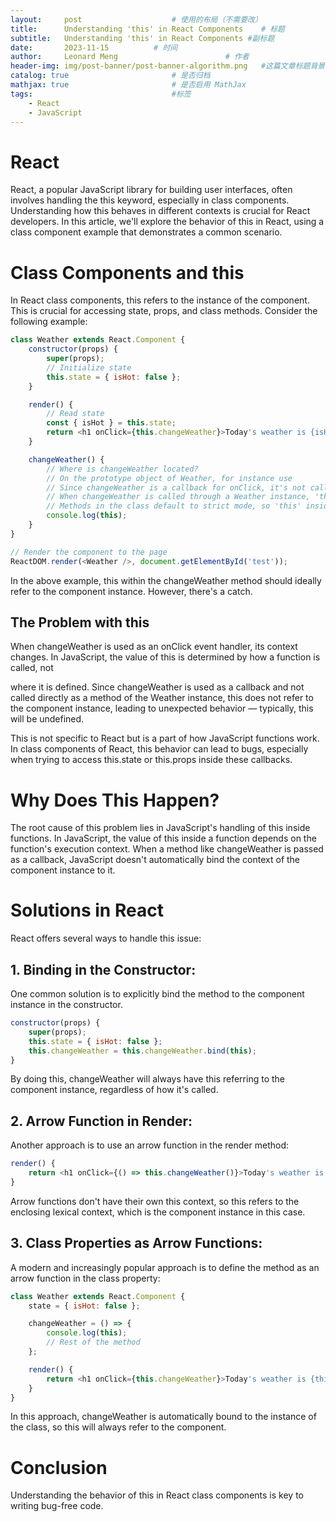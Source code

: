 ```yaml
---
layout:     post   				    # 使用的布局（不需要改）
title:      Understanding 'this' in React Components  	# 标题 
subtitle:   Understanding 'this' in React Components #副标题
date:       2023-11-15			# 时间
author:     Leonard Meng						# 作者
header-img: img/post-banner/post-banner-algorithm.png 	#这篇文章标题背景图片
catalog: true 						# 是否归档
mathjax: true                       # 是否启用 MathJax
tags:								#标签
    - React
    - JavaScript
---
```

# React
React, a popular JavaScript library for building user interfaces, often involves handling the this keyword, especially in class components. Understanding how this behaves in different contexts is crucial for React developers. In this article, we'll explore the behavior of this in React, using a class component example that demonstrates a common scenario.

# Class Components and this
In React class components, this refers to the instance of the component. This is crucial for accessing state, props, and class methods. Consider the following example:

```javascript
class Weather extends React.Component {
    constructor(props) {
        super(props);
        // Initialize state
        this.state = { isHot: false };
    }

    render() {
        // Read state
        const { isHot } = this.state;
        return <h1 onClick={this.changeWeather}>Today's weather is {isHot ? 'hot' : 'cool'}</h1>;
    }

    changeWeather() {
        // Where is changeWeather located?
        // On the prototype object of Weather, for instance use
        // Since changeWeather is a callback for onClick, it's not called through the instance directly
        // When changeWeather is called through a Weather instance, 'this' inside it refers to the Weather instance
        // Methods in the class default to strict mode, so 'this' inside changeWeather is undefined
        console.log(this);
    }
}

// Render the component to the page
ReactDOM.render(<Weather />, document.getElementById('test'));

```

In the above example, this within the changeWeather method should ideally refer to the component instance. However, there's a catch.

## The Problem with this
When changeWeather is used as an onClick event handler, its context changes. In JavaScript, the value of this is determined by how a function is called, not

where it is defined. Since changeWeather is used as a callback and not called directly as a method of the Weather instance, this does not refer to the component instance, leading to unexpected behavior — typically, this will be undefined.

This is not specific to React but is a part of how JavaScript functions work. In class components of React, this behavior can lead to bugs, especially when trying to access this.state or this.props inside these callbacks.

# Why Does This Happen?
The root cause of this problem lies in JavaScript's handling of this inside functions. In JavaScript, the value of this inside a function depends on the function's execution context. When a method like changeWeather is passed as a callback, JavaScript doesn't automatically bind the context of the component instance to it.

# Solutions in React
React offers several ways to handle this issue:

## 1. Binding in the Constructor:

One common solution is to explicitly bind the method to the component instance in the constructor.

```javascript
constructor(props) {
    super(props);
    this.state = { isHot: false };
    this.changeWeather = this.changeWeather.bind(this);
}
```
By doing this, changeWeather will always have this referring to the component instance, regardless of how it's called.

## 2. Arrow Function in Render:

Another approach is to use an arrow function in the render method:

```javascript
render() {
    return <h1 onClick={() => this.changeWeather()}>Today's weather is {this.state.isHot ? 'hot' : 'cool'}</h1>;
}
```
Arrow functions don't have their own this context, so this refers to the enclosing lexical context, which is the component instance in this case.

## 3. Class Properties as Arrow Functions:

A modern and increasingly popular approach is to define the method as an arrow function in the class property:

```javascript
class Weather extends React.Component {
    state = { isHot: false };

    changeWeather = () => {
        console.log(this);
        // Rest of the method
    };

    render() {
        return <h1 onClick={this.changeWeather}>Today's weather is {this.state.isHot ? 'hot' : 'cool'}</h1>;
    }
}
```
In this approach, changeWeather is automatically bound to the instance of the class, so this will always refer to the component.

# Conclusion
Understanding the behavior of this in React class components is key to writing bug-free code. 